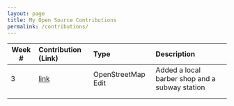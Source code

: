 ```yaml
---
layout: page
title: My Open Source Contributions
permalink: /contributions/
---
```


<!--
Type of the contribution should be "Wikipedia edit", "OpenStreet Map feature", "Project Documentation", "Project Code", "Blog Edit", etc.

The description should include a brief summary of what you did.

Replace the first row below with your contribution.

-->





| Week # | Contribution (Link) | Type | Description |
|---|:---|:---|:---|
| 3 | [link](https://www.openstreetmap.org/changeset/74404500) | OpenStreetMap Edit | Added a local barber shop and a subway station |
|     |     |     |      |
|     |     |     |      |

